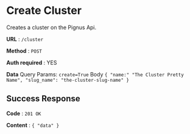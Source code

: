 # Create Cluster

Creates a cluster on the Pignus Api.

**URL** : `/cluster`

**Method** : `POST`

**Auth required** : YES

**Data**
    Query Params: `create=True`
    Body
    ```
    {
        "name:" "The Cluster Pretty Name",
        "slug_name": "the-cluster-slug-name"
    }
    ```

## Success Response

**Code** : `201 OK`

**Content** : 
    ```
    {
        "data"
    }
    ```

